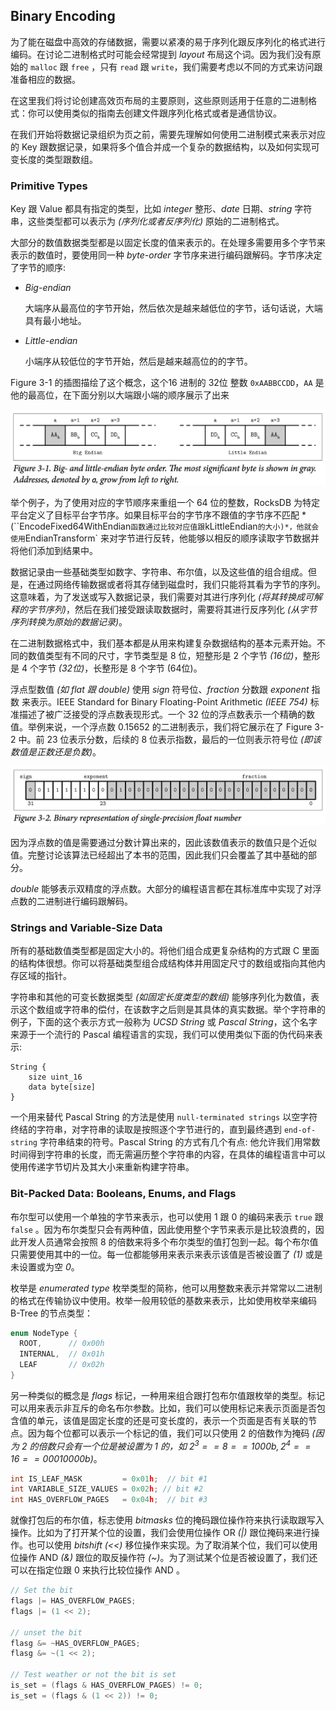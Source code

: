 ## Binary Encoding

为了能在磁盘中高效的存储数据，需要以紧凑的易于序列化跟反序列化的格式进行编码。在讨论二进制格式时可能会经常提到 *layout* 布局这个词。因为我们没有原始的 `malloc` 跟 `free` ，只有 `read` 跟 `write`，我们需要考虑以不同的方式来访问跟准备相应的数据。

在这里我们将讨论创建高效页布局的主要原则，这些原则适用于任意的二进制格式：你可以使用类似的指南去创建文件跟序列化格式或者是通信协议。

在我们开始将数据记录组织为页之前，需要先理解如何使用二进制模式来表示对应的 Key 跟数据记录，如果将多个值合并成一个复杂的数据结构，以及如何实现可变长度的类型跟数组。

### Primitive Types

Key 跟 Value 都具有指定的类型，比如 *integer* 整形、*date* 日期、*string* 字符串，这些类型都可以表示为 *(序列化或者反序列化)* 原始的二进制格式。

大部分的数值数据类型都是以固定长度的值来表示的。在处理多需要用多个字节来表示的数值时，要使用同一种 *byte-order* 字节序来进行编码跟解码。字节序决定了字节的顺序:

- *Big-endian*

  大端序从最高位的字节开始，然后依次是越来越低位的字节，话句话说，大端具有最小地址。

- *Little-endian*

  小端序从较低位的字节开始，然后是越来越高位的的字节。

Figure 3-1 的插图描绘了这个概念，这个16 进制的 32位 整数 `0xAABBCCDD`，`AA` 是他的最高位，在下面分别以大端跟小端的顺序展示了出来

![image-20210223000052818](./chapter_3_3_binary_encoding.assets/image-20210223000052818.png)

举个例子，为了使用对应的字节顺序来重组一个 64 位的整数，RocksDB 为特定平台定义了目标平台字节序。如果目标平台的字节序不跟值的字节序不匹配 *(``EncodeFixed64WithEndian` 函数通过比较对应值跟 `kLittleEndian` 的大小)*，他就会使用 `EndianTransform` 来对字节进行反转，他能够以相反的顺序读取字节数据并将他们添加到结果中。

数据记录由一些基础类型如数字、字符串、布尔值，以及这些值的组合组成。但是，在通过网络传输数据或者将其存储到磁盘时，我们只能将其看为字节的序列。这意味着，为了发送或写入数据记录，我们需要对其进行序列化 *(将其转换成可解释的字节序列)*，然后在我们接受跟读取数据时，需要将其进行反序列化 *(从字节序列转换为原始的数据记录)*。

在二进制数据格式中，我们基本都是从用来构建复杂数据结构的基本元素开始。不同的数值类型有不同的尺寸，字节类型是 8 位，短整形是 2 个字节 *(16位)*，整形是 4 个字节 *(32位)*，长整形是 8 个字节 (64位)。

浮点型数值 *(如 flat 跟 double)* 使用 *sign* 符号位、*fraction* 分数跟 *exponent* 指数 来表示。IEEE Standard for Binary Floating-Point Arithmetic *(IEEE 754)* 标准描述了被广泛接受的浮点数表现形式。一个 32 位的浮点数表示一个精确的数值。举例来说，一个浮点数 $0.15652$ 的二进制表示，我们将它展示在了 Figure 3-2 中。前 23 位表示分数，后续的 8 位表示指数，最后的一位则表示符号位 *(即该数值是正数还是负数)*。

![image-20210223002808010](./chapter_3_3_binary_encoding.assets/image-20210223002808010.png)

因为浮点数的值是需要通过分数计算出来的，因此该数值表示的数值只是个近似值。完整讨论该算法已经超出了本书的范围，因此我们只会覆盖了其中基础的部分。

*double* 能够表示双精度的浮点数。大部分的编程语言都在其标准库中实现了对浮点数的二进制进行编码跟解码。

### Strings and Variable-Size Data

所有的基础数值类型都是固定大小的。将他们组合成更复杂结构的方式跟 C 里面的结构体很想。你可以将基础类型组合成结构体并用固定尺寸的数组或指向其他内存区域的指针。

字符串和其他的可变长数据类型 *(如固定长度类型的数组)* 能够序列化为数值，表示这个数组或字符串的偿付，在该数字之后则是其具体的真实数据。举个字符串的例子，下面的这个表示方式一般称为 *UCSD String* 或 *Pascal String*，这个名字来源于一个流行的 Pascal 编程语言的实现，我们可以使用类似下面的伪代码来表示:

```
String {
	size uint_16
	data byte[size]
}
```

一个用来替代 Pascal String 的方法是使用 `null-terminated strings` 以空字符终结的字符串，对字符串的读取是按照逐个字节进行的，直到最终遇到 `end-of-string` 字符串结束的符号。Pascal String 的方式有几个有点: 他允许我们用常数时间得到字符串的长度，而无需遍历整个字符串的内容，在具体的编程语言中可以使用传递字节切片及其大小来重新构建字符串。

### Bit-Packed Data: Booleans, Enums, and Flags

布尔型可以使用一个单独的字节来表示，也可以使用 1 跟 0 的编码来表示 `true` 跟 `false` 。因为布尔类型只会有两种值，因此使用整个字节来表示是比较浪费的，因此开发人员通常会按照 8 的倍数来将多个布尔类型的值打包到一起。每个布尔值只需要使用其中的一位。每一位都能够用来表示来表示该值是否被设置了 *(1)* 或是未设置或为空 *0*。

枚举是 *enumerated type* 枚举类型的简称，他可以用整数来表示并常常以二进制的格式在传输协议中使用。枚举一般用较低的基数来表示，比如使用枚举来编码 B-Tree 的节点类型：

```c++
enum NodeType {
  ROOT,      // 0x00h
  INTERNAL,  // 0x01h
  LEAF       // 0x02h
}
```

另一种类似的概念是 *flags* 标记，一种用来组合跟打包布尔值跟枚举的类型。标记可以用来表示非互斥的命名布尔参数。比如，我们可以使用标记来表示页面是否包含值的单元，该值是固定长度的还是可变长度的，表示一个页面是否有关联的节点。因为每个位都可以表示一个标记的值，我们可以只使用 2 的倍数作为掩码 *(因为 2 的倍数只会有一个位是被设置为 1 的，如 $2^3 == 8 == 1000b, 2^4 == 16 == 0001 0000b$)*。

```c
int IS_LEAF_MASK         = 0x01h;  // bit #1
int VARIABLE_SIZE_VALUES = 0x02h; // bit #2
int HAS_OVERFLOW_PAGES   = 0x04h;  // bit #3
```

就像打包后的布尔值，标志使用 *bitmasks* 位的掩码跟位操作符来执行读取跟写入操作。比如为了打开某个位的设置，我们会使用位操作 OR *(|)* 跟位掩码来进行操作。也可以使用 *bitshift* *(<<)* 移位操作来实现。为了取消某个位，我们可以使用位操作 AND *(&)* 跟位的取反操作符 *(~)*。为了测试某个位是否被设置了，我们还可以在指定位跟 0 来执行比较位操作 AND 。

```c
// Set the bit
flags |= HAS_OVERFLOW_PAGES;
flags |= (1 << 2);

// unset the bit
flasg &= ~HAS_OVERFLOW_PAGES;
flasg &= ~(1 << 2);

// Test weather or not the bit is set
is_set = (flags & HAS_OVERFLOW_PAGES) != 0;
is_set = (flags & (1 << 2)) != 0;
```



















